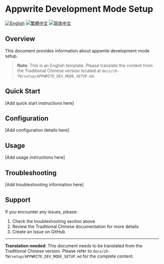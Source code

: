 # Appwrite Development Mode Setup

[![English](https://img.shields.io/badge/Language-English-blue)](APPWRITE_DEV_MODE_SETUP.md)
[![繁體中文](https://img.shields.io/badge/Language-繁體中文-red)](../zh-TW/setup/APPWRITE_DEV_MODE_SETUP.md)
[![简体中文](https://img.shields.io/badge/Language-简体中文-green)](../zh-CN/setup/APPWRITE_DEV_MODE_SETUP.md)

## Overview

This document provides information about appwrite development mode setup.

> **Note**: This is an English template. Please translate the content from the Traditional Chinese version located at `docs/zh-TW/setup/APPWRITE_DEV_MODE_SETUP.md`.

## Quick Start

[Add quick start instructions here]

## Configuration

[Add configuration details here]

## Usage

[Add usage instructions here]

## Troubleshooting

[Add troubleshooting information here]

## Support

If you encounter any issues, please:
1. Check the troubleshooting section above
2. Review the Traditional Chinese documentation for more details
3. Create an issue on GitHub

---

**Translation needed**: This document needs to be translated from the Traditional Chinese version. Please refer to `docs/zh-TW/setup/APPWRITE_DEV_MODE_SETUP.md` for the complete content.